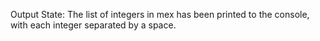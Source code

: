 Output State: The list of integers in mex has been printed to the console, with each integer separated by a space.